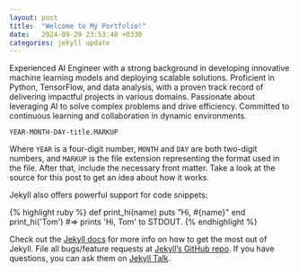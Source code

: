 ```yaml
---
layout: post
title:  "Welcome to My Portfolio!"
date:   2024-09-29 23:53:48 +0330
categories: jekyll update
---
```

Experienced AI Engineer with a strong background in developing innovative machine learning models and deploying scalable solutions. Proficient in Python, TensorFlow, and data analysis, with a proven track record of delivering impactful projects in various domains. Passionate about leveraging AI to solve complex problems and drive efficiency. Committed to continuous learning and collaboration in dynamic environments.

`YEAR-MONTH-DAY-title.MARKUP`

Where `YEAR` is a four-digit number, `MONTH` and `DAY` are both two-digit numbers, and `MARKUP` is the file extension representing the format used in the file. After that, include the necessary front matter. Take a look at the source for this post to get an idea about how it works.

Jekyll also offers powerful support for code snippets:

{% highlight ruby %}
def print_hi(name)
  puts "Hi, #{name}"
end
print_hi('Tom')
#=> prints 'Hi, Tom' to STDOUT.
{% endhighlight %}

Check out the [Jekyll docs][jekyll-docs] for more info on how to get the most out of Jekyll. File all bugs/feature requests at [Jekyll’s GitHub repo][jekyll-gh]. If you have questions, you can ask them on [Jekyll Talk][jekyll-talk].

[jekyll-docs]: https://jekyllrb.com/docs/home
[jekyll-gh]:   https://github.com/jekyll/jekyll
[jekyll-talk]: https://talk.jekyllrb.com/
